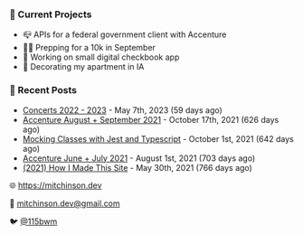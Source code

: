 ### 📌 Current Projects
- 📪 APIs for a federal government client with Accenture
- 🏃🏼 Prepping for a 10k in September
- 🤑 Working on small digital checkbook app
- 🏡 Decorating my apartment in IA

### 📝 Recent Posts

- [Concerts 2022 - 2023](https://blog.mitchinson.dev/concerts-2023) - May 7th, 2023 (59 days ago)
- [Accenture August + September 2021](https://blog.mitchinson.dev/pillar/aug-sep-21) - October 17th, 2021 (626 days ago)
- [Mocking Classes with Jest and Typescript](https://blog.mitchinson.dev/jest-typescript-mocks) - October 1st, 2021 (642 days ago)
- [Accenture June + July 2021](https://blog.mitchinson.dev/pillar/june-july-21) - August 1st, 2021 (703 days ago)
- [(2021) How I Made This Site](https://blog.mitchinson.dev/About-This-Site) - May 30th, 2021 (766 days ago)

🌐 https://mitchinson.dev

💌 mitchinson.dev@gmail.com

🐦 [@115bwm](https://twitter.com/115bwm)